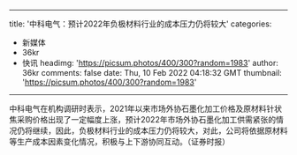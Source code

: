 
---
title: '中科电气：预计2022年负极材料行业的成本压力仍将较大'
categories: 
 - 新媒体
 - 36kr
 - 快讯
headimg: 'https://picsum.photos/400/300?random=1983'
author: 36kr
comments: false
date: Thu, 10 Feb 2022 04:18:32 GMT
thumbnail: 'https://picsum.photos/400/300?random=1983'
---

<div>   
中科电气在机构调研时表示，2021年以来市场外协石墨化加工价格及原材料针状焦采购价格出现了一定幅度上涨，预计2022年市场外协石墨化加工供需紧张的情况仍将继续，因此，负极材料行业的成本压力仍将较大，对此，公司将依据原材料等生产成本因素变化情况，积极与上下游协同互动。（证券时报）  
</div>
            
